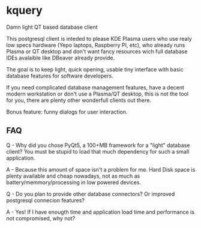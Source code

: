 # kquery
Damn light QT based database client

This postgresql client is inteded to please KDE Plasma users who use realy low specs hardware (Yepo laptops, Raspberry PI, etc), who already runs Plasma or QT desktop and don't want fancy resources wich full database IDEs avalaible like DBeaver  already provide.

The goal is to keep light, quick opening, usable tiny interface with basic database features for software developers.

If you need complicated database management features, have a decent modern workstation or don't use a Plasma/QT desktop, this is not the tool for you, there are plenty other wonderfull clients out there.

Bonus feature: funny dialogs for user interaction.

## FAQ
Q - Why did you chose PyQt5, a 100+MB framework for a "light" database client? You must be stupid to load that much dependency for such a small application.

A - Because this amount of space isn't a problem for me. Hard Disk space is plenty available and cheap nowadays, not as much as battery/memmory/processing in low powered devices.

Q - Do you plan to provide other database connectors? Or improved postgresql connecion features?

A - Yes! If I have enougth time and application load time and performance is not compromised, why not?